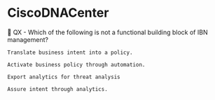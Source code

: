 # CiscoDNACenter

🔘 QX - Which of the following is not a functional building block of IBN management?

    Translate business intent into a policy.

    Activate business policy through automation.

    Export analytics for threat analysis

    Assure intent through analytics.


